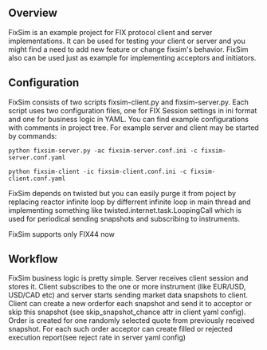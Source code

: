Overview
--------

FixSim is an example project for FIX protocol client and server implementations.
It can be used for testing your client or server and you might
find a need to add new feature or change fixsim's behavior. FixSim also can be used
just as example for implementing acceptors and initiators.

Configuration
-------------

FixSim consists of two scripts fixsim-client.py and fixsim-server.py. Each
script uses two configuration files, one for FIX Session settings in ini format
and one for business logic in YAML. You can find example configurations with
comments in project tree. For example server and client may be started by commands:

```
python fixsim-server.py -ac fixsim-server.conf.ini -c fixsim-server.conf.yaml
```
```
python fixsim-client -ic fixsim-client.conf.ini -c fixsim-client.conf.yaml
```

FixSim depends on twisted but you can easily purge it from poject by replacing reactor infinite loop by differrent infinite loop in main thread and implementing something like twisted.internet.task.LoopingCall which is used for periodical sending snapshots and subscribing to instruments.

FixSim supports only FIX44 now  

Workflow
--------

FixSim business logic is pretty simple. Server receives client session and stores it. Client subscribes to the one or more instrument (like EUR/USD, USD/CAD etc) and server starts sending market data snapshots to client. Client can create a new orderfor each snapshot and send it to acceptor or skip this snapshot (see skip_snapshot_chance attr in client yaml config). Order is created for one randomly selected quote from previously received snapshot. For each such order acceptor can create filled or rejected execution report(see reject rate in server yaml config) 



